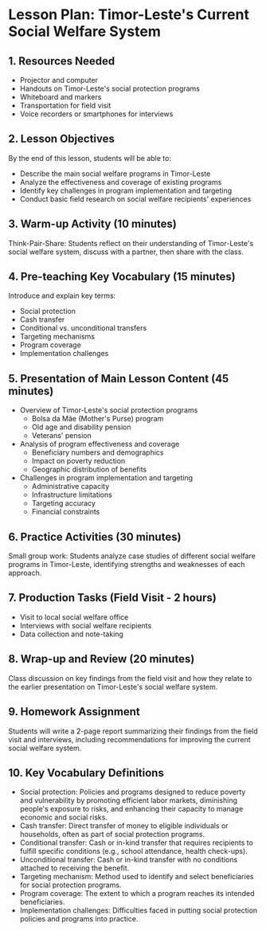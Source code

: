 # Lesson Plan: Timor-Leste's Current Social Welfare System

## 1. Resources Needed

- Projector and computer
- Handouts on Timor-Leste's social protection programs
- Whiteboard and markers
- Transportation for field visit
- Voice recorders or smartphones for interviews

## 2. Lesson Objectives

By the end of this lesson, students will be able to:
- Describe the main social welfare programs in Timor-Leste
- Analyze the effectiveness and coverage of existing programs
- Identify key challenges in program implementation and targeting
- Conduct basic field research on social welfare recipients' experiences

## 3. Warm-up Activity (10 minutes)

Think-Pair-Share: Students reflect on their understanding of Timor-Leste's social welfare system, discuss with a partner, then share with the class.

## 4. Pre-teaching Key Vocabulary (15 minutes)

Introduce and explain key terms:
- Social protection
- Cash transfer
- Conditional vs. unconditional transfers
- Targeting mechanisms
- Program coverage
- Implementation challenges

## 5. Presentation of Main Lesson Content (45 minutes)

- Overview of Timor-Leste's social protection programs
  * Bolsa da Mãe (Mother's Purse) program
  * Old age and disability pension
  * Veterans' pension
- Analysis of program effectiveness and coverage
  * Beneficiary numbers and demographics
  * Impact on poverty reduction
  * Geographic distribution of benefits
- Challenges in program implementation and targeting
  * Administrative capacity
  * Infrastructure limitations
  * Targeting accuracy
  * Financial constraints

## 6. Practice Activities (30 minutes)

Small group work: Students analyze case studies of different social welfare programs in Timor-Leste, identifying strengths and weaknesses of each approach.

## 7. Production Tasks (Field Visit - 2 hours)

- Visit to local social welfare office
- Interviews with social welfare recipients
- Data collection and note-taking

## 8. Wrap-up and Review (20 minutes)

Class discussion on key findings from the field visit and how they relate to the earlier presentation on Timor-Leste's social welfare system.

## 9. Homework Assignment

Students will write a 2-page report summarizing their findings from the field visit and interviews, including recommendations for improving the current social welfare system.

## 10. Key Vocabulary Definitions

- Social protection: Policies and programs designed to reduce poverty and vulnerability by promoting efficient labor markets, diminishing people's exposure to risks, and enhancing their capacity to manage economic and social risks.
- Cash transfer: Direct transfer of money to eligible individuals or households, often as part of social protection programs.
- Conditional transfer: Cash or in-kind transfer that requires recipients to fulfill specific conditions (e.g., school attendance, health check-ups).
- Unconditional transfer: Cash or in-kind transfer with no conditions attached to receiving the benefit.
- Targeting mechanism: Method used to identify and select beneficiaries for social protection programs.
- Program coverage: The extent to which a program reaches its intended beneficiaries.
- Implementation challenges: Difficulties faced in putting social protection policies and programs into practice.